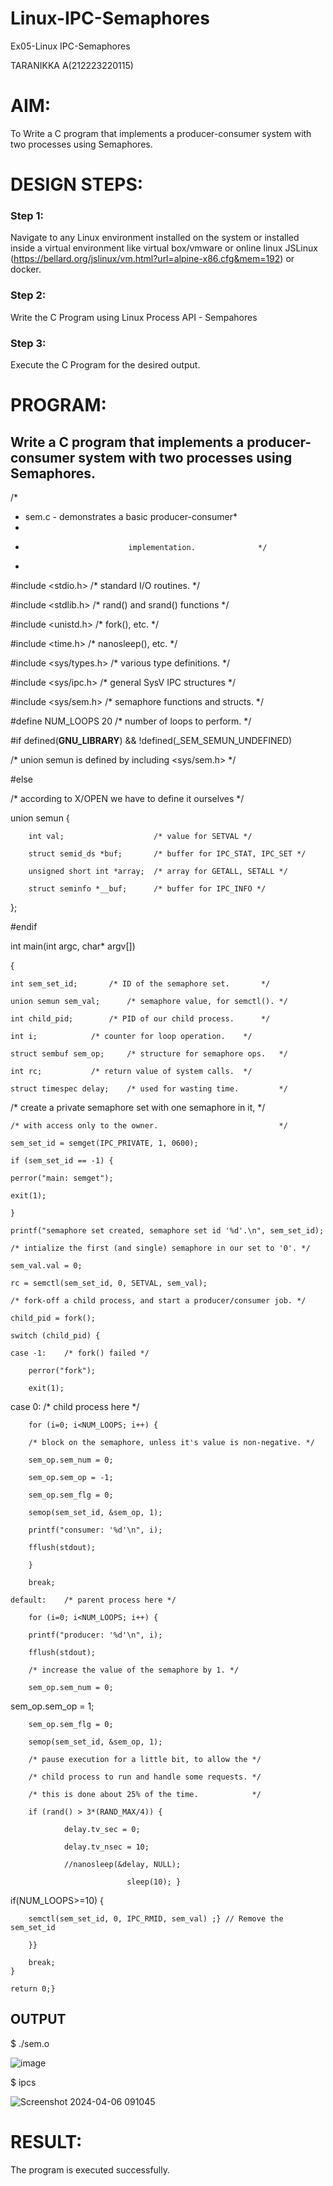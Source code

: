 # Linux-IPC-Semaphores
Ex05-Linux IPC-Semaphores

 TARANIKKA A(212223220115)
# AIM:
To Write a C program that implements a producer-consumer system with two processes using Semaphores.

# DESIGN STEPS:

### Step 1:

Navigate to any Linux environment installed on the system or installed inside a virtual environment like virtual box/vmware or online linux JSLinux (https://bellard.org/jslinux/vm.html?url=alpine-x86.cfg&mem=192) or docker.

### Step 2:

Write the C Program using Linux Process API - Sempahores

### Step 3:

Execute the C Program for the desired output. 

# PROGRAM:

## Write a C program that implements a producer-consumer system with two processes using Semaphores.

/*

 * sem.c  - demonstrates a basic producer-consumer*
 * 
 *                            implementation.              */
 *                        
#include <stdio.h>	 /* standard I/O routines.              */

#include <stdlib.h>      /* rand() and srand() functions        */

#include <unistd.h>	 /* fork(), etc.                        */

#include <time.h>	 /* nanosleep(), etc.                   */

#include <sys/types.h>   /* various type definitions.           */

#include <sys/ipc.h>     /* general SysV IPC structures         */

#include <sys/sem.h>	 /* semaphore functions and structs.    */

#define NUM_LOOPS	20	 /* number of loops to perform. */

#if defined(__GNU_LIBRARY__) && !defined(_SEM_SEMUN_UNDEFINED)

/* union semun is defined by including <sys/sem.h> */

#else

/* according to X/OPEN we have to define it ourselves */


union semun {

        int val;                    /* value for SETVAL */
	
        struct semid_ds *buf;       /* buffer for IPC_STAT, IPC_SET */
	
        unsigned short int *array;  /* array for GETALL, SETALL */
	
        struct seminfo *__buf;      /* buffer for IPC_INFO */ 
	
};

#endif

int main(int argc, char* argv[])

{

    int sem_set_id;	      /* ID of the semaphore set.       */
    
    union semun sem_val;      /* semaphore value, for semctl(). */
    
    int child_pid;	      /* PID of our child process.      */
    
    int i;		      /* counter for loop operation.    */
    
    struct sembuf sem_op;     /* structure for semaphore ops.   */
    
    int rc;		      /* return value of system calls.  */
    
    struct timespec delay;    /* used for wasting time.         */
    
/* create a private semaphore set with one semaphore in it, */

    /* with access only to the owner.                           */
    
    sem_set_id = semget(IPC_PRIVATE, 1, 0600);
    
    if (sem_set_id == -1) {
    
	perror("main: semget");
 
	exit(1);
 
    }
    
    printf("semaphore set created, semaphore set id '%d'.\n", sem_set_id);
    
    /* intialize the first (and single) semaphore in our set to '0'. */
    
    sem_val.val = 0;
    
    rc = semctl(sem_set_id, 0, SETVAL, sem_val);
    
    /* fork-off a child process, and start a producer/consumer job. */
    
    child_pid = fork();
    
    switch (child_pid) {
    
	case -1:	/* fork() failed */
 
	    perror("fork");
     
	    exit(1);
     
case 0:		/* child process here */

	    for (i=0; i<NUM_LOOPS; i++) {
     
		/* block on the semaphore, unless it's value is non-negative. */
  
		sem_op.sem_num = 0;
  
		sem_op.sem_op = -1;
  
		sem_op.sem_flg = 0;

		semop(sem_set_id, &sem_op, 1);
  
		printf("consumer: '%d'\n", i);
  
		fflush(stdout);
  
	    }
     
	    break;
     
	default:	/* parent process here */
 
	    for (i=0; i<NUM_LOOPS; i++) {
     
		printf("producer: '%d'\n", i);
  
		fflush(stdout);
  
		/* increase the value of the semaphore by 1. */
  
		sem_op.sem_num = 0;
  
sem_op.sem_op = 1;

		sem_op.sem_flg = 0;
  
		semop(sem_set_id, &sem_op, 1);
  
		/* pause execution for a little bit, to allow the */
  
		/* child process to run and handle some requests. */
  
		/* this is done about 25% of the time.            */
  
		if (rand() > 3*(RAND_MAX/4)) {
  
	    	    delay.tv_sec = 0;
	  
	    	    delay.tv_nsec = 10;
	  
	    	    //nanosleep(&delay, NULL);
	  
		                      sleep(10); }
			
if(NUM_LOOPS>=10)    {

	    semctl(sem_set_id, 0, IPC_RMID, sem_val) ;} // Remove the sem_set_id
     
	    }}
     
	    break;
    }
    
    return 0;}


## OUTPUT
$ ./sem.o 

![image](https://github.com/aswethaashok/Linux-IPC-Semaphores/assets/149987410/464b44bb-5b0d-4e6f-8ac5-405c5bf38c50)


$ ipcs


![Screenshot 2024-04-06 091045](https://github.com/aswethaashok/Linux-IPC-Semaphores/assets/149987410/174f6f73-54a8-45ab-9b15-606e37b6f2d0)

# RESULT:
The program is executed successfully.
